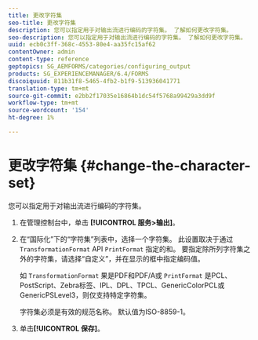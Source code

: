 ```yaml
---
title: 更改字符集
seo-title: 更改字符集
description: 您可以指定用于对输出流进行编码的字符集。 了解如何更改字符集。
seo-description: 您可以指定用于对输出流进行编码的字符集。 了解如何更改字符集。
uuid: ecb0c3ff-368c-4553-80e4-aa35fc15af62
contentOwner: admin
content-type: reference
geptopics: SG_AEMFORMS/categories/configuring_output
products: SG_EXPERIENCEMANAGER/6.4/FORMS
discoiquuid: 811b31f8-5465-4fb2-b1f9-513936041771
translation-type: tm+mt
source-git-commit: e2bb2f17035e16864b1dc54f5768a99429a3dd9f
workflow-type: tm+mt
source-wordcount: '154'
ht-degree: 1%

---
```



# 更改字符集 {#change-the-character-set}

您可以指定用于对输出流进行编码的字符集。

1. 在管理控制台中，单击 **[!UICONTROL 服务>输出]**。
1. 在“国际化”下的“字符集”列表中，选择一个字符集。 此设置取决于通过 `TransformationFormat` API `PrintFormat` 指定的和。 要指定除所列字符集之外的字符集，请选择“自定义”，并在显示的框中指定编码值。

   如 `TransformationFormat` 果是PDF和PDF/A或 `PrintFormat` 是PCL、PostScript、Zebra标签、IPL、DPL、TPCL、GenericColorPCL或GenericPSLevel3，则仅支持特定字符集。

   字符集必须是有效的规范名称。 默认值为ISO-8859-1。

1. 单击&#x200B;**[!UICONTROL 保存]**。

